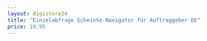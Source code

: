 ```yaml
---
layout: digistore24
title: "Einzelabfrage ScheinSe-Navigator für Auftraggeber DE"
price: 19.95
---
```


